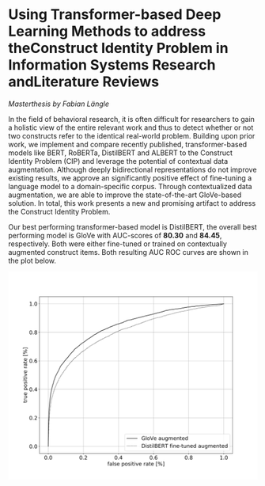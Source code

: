

# Using Transformer-based Deep Learning Methods to address theConstruct Identity Problem in Information Systems Research andLiterature Reviews

*Masterthesis by Fabian Längle*
<br>

In the field of behavioral research, it is often difficult for researchers to gain a holistic view of the entire relevant work and thus to detect whether or not two constructs refer to the identical real-world problem. Building upon prior work, we implement and compare recently published, transformer-based models like BERT, RoBERTa, DistilBERT and ALBERT to the Construct Identity Problem (CIP) and leverage the potential of contextual data augmentation. Although deeply bidirectional representations do not improve existing results, we approve an significantly positive effect of fine-tuning a language model to a domain-specific corpus. Through contextualized data augmentation, we are able to improve the state-of-the-art GloVe-based solution. In total, this work presents a new and promising artifact to address the Construct Identity Problem.

Our best performing transformer-based model is DistilBERT, the overall best performing model is GloVe with AUC-scores of **80.30** and **84.45**, respectively. Both were either fine-tuned or trained on contextually augmented construct items. Both resulting AUC ROC curves are shown in the plot below.


![](figures/glove_distilbert_roc.svg)
